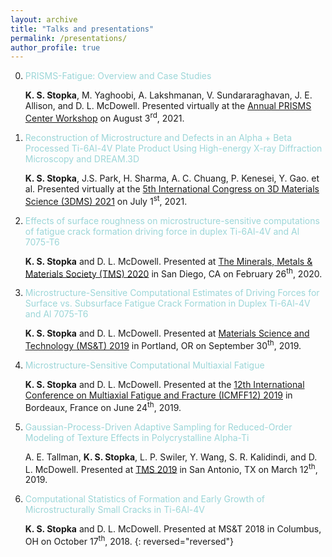 ```yaml
---
layout: archive
title: "Talks and presentations"
permalink: /presentations/
author_profile: true
---
```


  0. <span style="color:#9CD6D8">PRISMS-Fatigue: Overview and Case Studies</span>

     <b>K. S. Stopka</b>, M. Yaghoobi, A. Lakshmanan, V. Sundararaghavan, J. E. Allison, and D. L. McDowell. Presented virtually at the [Annual PRISMS Center Workshop](http://www.prisms-center.org/#/home) on August 3<sup>rd</sup>, 2021.
	 
  0. <span style="color:#9CD6D8">Reconstruction of Microstructure and Defects in an Alpha + Beta Processed Ti-6Al-4V Plate Product Using High-energy X-ray Diffraction Microscopy and DREAM.3D</span>

     <b>K. S. Stopka</b>, J.S. Park, H. Sharma, A. C. Chuang, P. Kenesei, Y. Gao. et al. Presented virtually at the [5th International Congress on 3D Materials Science (3DMS) 2021](https://www.tms.org/3dms2021) on July 1<sup>st</sup>, 2021.

  0. <span style="color:#9CD6D8">Effects of surface roughness on microstructure-sensitive computations of fatigue crack formation driving force in duplex Ti-6Al-4V and Al 7075-T6</span>

     <b>K. S. Stopka</b> and D. L. McDowell. Presented at [The Minerals, Metals & Materials Society (TMS) 2020](https://www.tms.org/AnnualMeeting/TMS2020) in San Diego, CA on February 26<sup>th</sup>, 2020.

  0. <span style="color:#9CD6D8">Microstructure-Sensitive Computational Estimates of Driving Forces for Surface vs. Subsurface Fatigue Crack Formation in Duplex Ti-6Al-4V and Al 7075-T6</span>

     <b>K. S. Stopka</b> and D. L. McDowell. Presented at [Materials Science and Technology (MS&T) 2019](https://www.matscitech.org/MST19/) in Portland, OR on September 30<sup>th</sup>, 2019.

  0. <span style="color:#9CD6D8">Microstructure-Sensitive Computational Multiaxial Fatigue</span>

     <b>K. S. Stopka</b> and D. L. McDowell. Presented at the [12th International Conference on Multiaxial Fatigue and Fracture (ICMFF12) 2019](https://www.icmff12.org/) in Bordeaux, France on June 24<sup>th</sup>, 2019.

  0. <span style="color:#9CD6D8">Gaussian-Process-Driven Adaptive Sampling for Reduced-Order Modeling of Texture Effects in Polycrystalline Alpha-Ti</span>

     A. E. Tallman, <b>K. S. Stopka</b>, L. P. Swiler, Y. Wang, S. R. Kalidindi, and D. L. McDowell. Presented at [TMS 2019](https://www.tms.org/AnnualMeeting/TMS2019) in San Antonio, TX on March 12<sup>th</sup>, 2019.

  0. <span style="color:#9CD6D8">Computational Statistics of Formation and Early Growth of Microstructurally Small Cracks in Ti-6Al-4V</span>

     <b>K. S. Stopka</b> and D. L. McDowell. Presented at MS&T 2018 in Columbus, OH on October 17<sup>th</sup>, 2018.
{: reversed="reversed"}